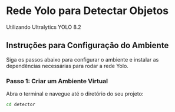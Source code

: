 # Rede Yolo para Detectar Objetos

Utilizando Ultralytics YOLO 8.2

## Instruções para Configuração do Ambiente

Siga os passos abaixo para configurar o ambiente e instalar as dependências necessárias para rodar a rede Yolo.

### Passo 1: Criar um Ambiente Virtual

Abra o terminal e navegue até o diretório do seu projeto:

```bash
cd detector
